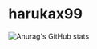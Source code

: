 # harukax99
![Anurag's GitHub stats](https://github-readme-stats.vercel.app/api?username=사용자명&show_icons=true&theme=radical)
